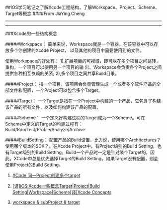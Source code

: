 ##IOS学习笔记之了解Xcode工程结构，了解Workspace、Project、Scheme、Target等概念
####From JiaYing.Cheng

---
---

###Xcode的一些结构概念

#####Workspace：
简单来说，Workspace就是一个容器，在该容器中可以存放多个你创建的Xcode Project， 以及其他的项目中需要使用到的文件。

使用Workspace的好处有：
1),扩展项目的可视域，即可以在多个项目之间跳转，重构，一个项目可以使用另一个项目的输 出。Workspace会负责各个Project之间提供各种相互依赖的关系;
2),多个项目之间共享Build目录。

#####Project：
指一个项目，该项目会负责管理生成一个或者多个软件产品的全部文件和配置，一个Project可以包含多个Target。

#####Target：
一个Target是指在一个Project中构建的一个产品，它包含了构建该产品的所有文件，以及如何构建该产品的配置。

#####Scheme：
一个定义好构建过程的Target成为一个Scheme。可在Scheme中定义的Target的构建过程有：Build/Run/Test/Profile/Analyze/Archive

#####BuildSetting：
配置产品的Build设置，比方说，使用哪个Architectures？使用哪个版本的SDK？。在Xcode Project中，有Project级别的Build Setting，也有Target级别的Build Setting。Build一个产品时一定是针对某个Target的，因此，XCode中总是优先选择Target的Build Setting，如果Target没有配置，则会使用Project的Build Setting。



1. [XCode 同一Project创建多个target](http://blog.163.com/lengfeng_04/blog/static/80470603201273111549529/)

2. [[译]iOS:Xcode一些概念Target|Project|Build Setting|Workspace|Scheme[译]Xcode Concepts](http://blog.csdn.net/houseq/article/details/24260917)

3. [workspace & subProject & target ](http://blog.itpub.net/12231606/viewspace-1079867)




